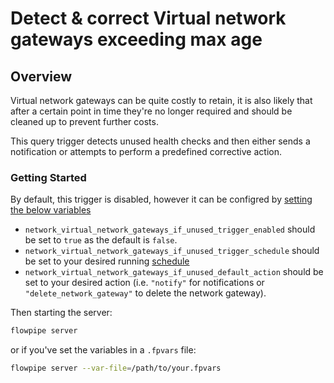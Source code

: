 # Detect & correct Virtual network gateways exceeding max age

## Overview

Virtual network gateways can be quite costly to retain, it is also likely that after a certain point in time they're no longer required and should be cleaned up to prevent further costs.

This query trigger detects unused health checks and then either sends a notification or attempts to perform a predefined corrective action.

### Getting Started

By default, this trigger is disabled, however it can be configred by [setting the below variables](https://flowpipe.io/docs/build/mod-variables#passing-input-variables)
- `network_virtual_network_gateways_if_unused_trigger_enabled` should be set to `true` as the default is `false`.
- `network_virtual_network_gateways_if_unused_trigger_schedule` should be set to your desired running [schedule](https://flowpipe.io/docs/flowpipe-hcl/trigger/schedule#more-examples)
- `network_virtual_network_gateways_if_unused_default_action` should be set to your desired action (i.e. `"notify"` for notifications or `"delete_network_gateway"` to delete the network gateway).


Then starting the server:
```sh
flowpipe server
```

or if you've set the variables in a `.fpvars` file:
```sh
flowpipe server --var-file=/path/to/your.fpvars
```